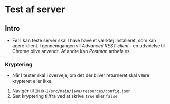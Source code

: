 # Test af server

## Intro
- Før I kan teste server skal I have have et værktøj installeret, som kan agere klient. I gennemgangen vil *Advanced REST client* - en udvidelse til Chrome blive anvendt. Af andre kan *Postman* anbefales. 

### Kryptering 
- Når I tester skal I overveje, om det der bliver returneret skal være krypteret eller ikke. 

1. Navigér til `IMHO-2/src/main/java/resources/config.json`
2. Sæt kryptering til/fra ved at skrive `true` eller `false`
